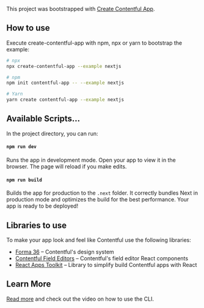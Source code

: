 This project was bootstrapped with [Create Contentful App](https://github.com/contentful/create-contentful-app).

## How to use

Execute create-contentful-app with npm, npx or yarn to bootstrap the example:

```bash
# npx
npx create-contentful-app --example nextjs

# npm
npm init contentful-app -- --example nextjs

# Yarn
yarn create contentful-app --example nextjs
```

## Available Scripts...

In the project directory, you can run:

#### `npm run dev`

Runs the app in development mode. Open your app to view it in the browser. The page will reload if you make edits.

#### `npm run build`

Builds the app for production to the `.next` folder. It correctly bundles Next in production mode and optimizes the build for the best performance. Your app is ready to be deployed!

## Libraries to use

To make your app look and feel like Contentful use the following libraries:

- [Forma 36](https://f36.contentful.com/) – Contentful's design system
- [Contentful Field Editors](https://www.contentful.com/developers/docs/extensibility/field-editors/) – Contentful's field editor React components
- [React Apps Toolkit](https://www.contentful.com/developers/docs/extensibility/app-framework/react-apps-toolkit/) – Library to simplify build Contentful apps with React

## Learn More

[Read more](https://www.contentful.com/developers/docs/extensibility/app-framework/create-contentful-app/) and check out the video on how to use the CLI.
